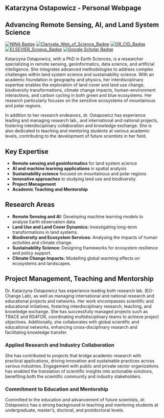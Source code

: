 ## Katarzyna Ostapowicz - Personal Webpage

<h2><strong>Advancing Remote Sensing, AI, and Land System Science</strong></h2> 

[![NINA Badge](https://img.shields.io/badge/NINA-Staff-blue)](https://www.nina.no/english/Contact/Employees/Employee-info?AnsattID=16669)
[![Clarivate_Web_of_Science_Badge](https://img.shields.io/badge/Clarivate-WoS-lightgrey)](https://www.webofscience.com/wos/author/record/AAE-4380-2019)
[![OR_CID_Badge](https://img.shields.io/badge/ORC-ID-lightgrey)](https://orcid.org/0000-0002-4830-8202)
[![ELSEVIER_Scopus_Badge](https://img.shields.io/badge/ELSEVIER-Scopus-lightgrey)](https://www.scopus.com/authid/detail.uri?authorId=8943458300)
[![Google Scholar Badge](https://img.shields.io/badge/Google-Scholar-lightgrey)](https://scholar.google.com/citations?user=7dxBUIcAAAAJ&hl=en&oi=ao)

<p>
Katarzyna Ostapowicz, with a PhD in Earth Sciences, is a researcher specializing in remote sensing, geoinformatics, data science, and artificial intelligence. She integrates advanced methodologies to address complex challenges within land system science and sustainability science. With an academic foundation in geography and physics, her interdisciplinary expertise enables the exploration of land cover and land use change, biodiversity transformations, climate change impacts, human-environment interactions, and carbon cycling in both green and blue ecosystems. Her research particularly focuses on the sensitive ecosystems of mountainous and polar regions.</br>
<p></p>
In addition to her research endeavors, dr. Ostapowicz has experience leading and managing research lab., and international and national projects, fostering interdisciplinary collaboration and knowledge exchange. She is also dedicated to teaching and mentoring students at various academic levels, contributing to the development of future scientists in her field.</br>
 	<h2>Key Expertise</h2>
            <ul>
                <li><strong>Remote sensing and geoinformatics</strong> for land system science</li>
                <li><strong>AI and machine learning applications</strong> in spatial analysis</li>
                <li><strong>Sustainability science</strong> focused on mountainous and polar regions</li>
                <li><strong>Innovative approaches</strong> to studying land use and biodiversity</li>
		<li><strong>Project Management</strong></li>
                <li><strong>Academic Teaching and Mentorship</strong></li>
            </ul>
	<h2>Research Areas</h2>
            <ul>
                <li><strong>Remote Sensing and AI:</strong> Developing machine learning models to analyse Earth observation data.</li>
                <li><strong>Land Use and Land Cover Dynamics:</strong> Investigating long-term transformations in land systems.</li>
                <li><strong>Biodiversity and Ecosystem Services:</strong> Analysing the impacts of human activities and climate change.</li>
                <li><strong>Sustainability Science:</strong> Designing frameworks for ecosystem resilience and policy support.</li>
                <li><strong>Climate Change Impacts:</strong> Modelling global warming effects on ecosystems and landscapes.</li>
	    </ul>
	<h2>Project Management, Teaching and Mentorship</h2>	
			Dr. Katarzyna Ostapowicz has experience leading both research lab. (EO-Change Lab), as well as managing international and national research and educational projects and networks. Her work encompasses scientific and educational initiatives, fostering interdisciplinary research, teaching, and knowledge exchange. She has successfully managed projects such as TRACE and RS4FOR, coordinating multidisciplinary teams to achieve project objectives. Additionally, she collaborates with global scientific and educational networks, enhancing cross-disciplinary research and facilitating knowledge transfer.</br>
			<p></p>
	    	<h3>Applied Research and Industry Collaboration</h3>
			She has contributed to projects that bridge academic research with practical applications, driving innovation and sustainable practices across various industries. Engagement with public and private sector organizations has enabled the translation of scientific insights into actionable solutions, benefiting both the scientific community and industry stakeholders.</br>
			<p></p>
	    	<h3>Commitment to Education and Mentorship</h3>
			Committed to the education and advancement of future scientists, dr. Ostapowicz has a strong background in teaching and mentoring students at undergraduate, master’s, doctoral, and postdoctoral levels.</br>
			<p></p>
</p>
